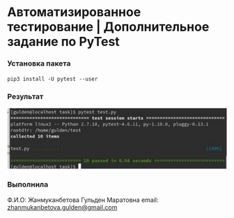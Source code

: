 # Автоматизированное тестирование | Дополнительное задание по PyTest 

### Установка пакета

`pip3 install -U pytest --user`

### Результат

![Result](https://github.com/zhgulden/PyTest/blob/main/images/k1G0NaxFR30.jpg)

### Выполнила

Ф.И.О: Жанмуканбетова Гульден Маратовна
email: zhanmukanbetova.gulden@gmail.com
